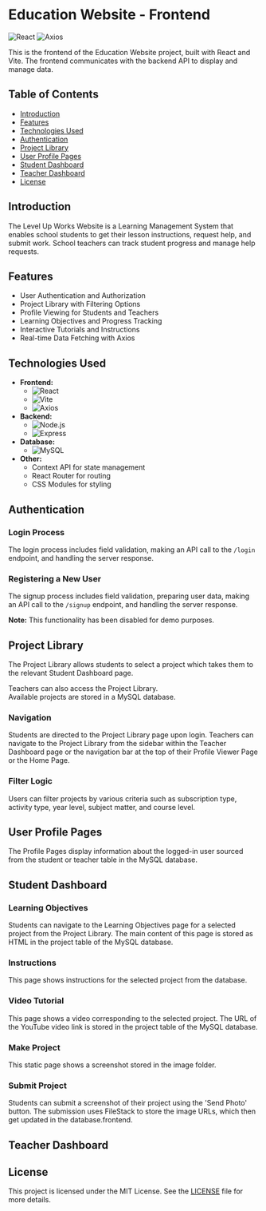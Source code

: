# Education Website - Frontend

![React](https://img.shields.io/badge/React-18.2.0-blue)
![Axios](https://img.shields.io/badge/Axios-1.2.0-orange)

This is the frontend of the Education Website project, built with React and Vite. The frontend communicates with the backend API to display and manage data.

## Table of Contents

- [Introduction](#introduction)
- [Features](#features)
- [Technologies Used](#technologies-used)
- [Authentication](#authentication)
- [Project Library](#project-library)
- [User Profile Pages](#user-profile-pages)
- [Student Dashboard](#student-dashboard)
- [Teacher Dashboard](#teacher-dashboard)
- [License](#license)

## Introduction

The Level Up Works Website is a Learning Management System that enables school students to get their lesson instructions, request help, and submit work. School teachers can track student progress and manage help requests.

## Features

- User Authentication and Authorization
- Project Library with Filtering Options
- Profile Viewing for Students and Teachers
- Learning Objectives and Progress Tracking
- Interactive Tutorials and Instructions
- Real-time Data Fetching with Axios

## Technologies Used

- **Frontend:**
  - ![React](https://img.shields.io/badge/React-v17.0.2-blue.svg)
  - ![Vite](https://img.shields.io/badge/Vite-v2.6.4-yellow.svg)
  - ![Axios](https://img.shields.io/badge/Axios-v0.21.1-lightblue.svg)
- **Backend:**
  - ![Node.js](https://img.shields.io/badge/Node.js-v20.12.2-green.svg)
  - ![Express](https://img.shields.io/badge/Express-v4.19.2-lightgrey.svg)
- **Database:**
  - ![MySQL](https://img.shields.io/badge/MySQL-v3.9.4-orange.svg)
- **Other:**
  - Context API for state management
  - React Router for routing
  - CSS Modules for styling

## Authentication

### Login Process

The login process includes field validation, making an API call to the `/login` endpoint, and handling the server response.

### Registering a New User

The signup process includes field validation, preparing user data, making an API call to the `/signup` endpoint, and handling the server response.

**Note:** This functionality has been disabled for demo purposes.

## Project Library

The Project Library allows students to select a project which takes them to the relevant Student Dashboard page.

Teachers can also access the Project Library.  
Available projects are stored in a MySQL database.

### Navigation

Students are directed to the Project Library page upon login. Teachers can navigate to the Project Library from the sidebar within the Teacher Dashboard page or the navigation bar at the top of their Profile Viewer Page or the Home Page.

### Filter Logic

Users can filter projects by various criteria such as subscription type, activity type, year level, subject matter, and course level.

## User Profile Pages

The Profile Pages display information about the logged-in user sourced from the student or teacher table in the MySQL database.

## Student Dashboard

### Learning Objectives

Students can navigate to the Learning Objectives page for a selected project from the Project Library. The main content of this page is stored as HTML in the project table of the MySQL database.

### Instructions

This page shows instructions for the selected project from the database.

### Video Tutorial

This page shows a video corresponding to the selected project. The URL of the YouTube video link is stored in the project table of the MySQL database.

### Make Project

This static page shows a screenshot stored in the image folder.

### Submit Project

Students can submit a screenshot of their project using the 'Send Photo' button. The submission uses FileStack to store the image URLs, which then get updated in the database.frontend.

## Teacher Dashboard

## License

This project is licensed under the MIT License. See the [LICENSE](LICENSE) file for more details.
